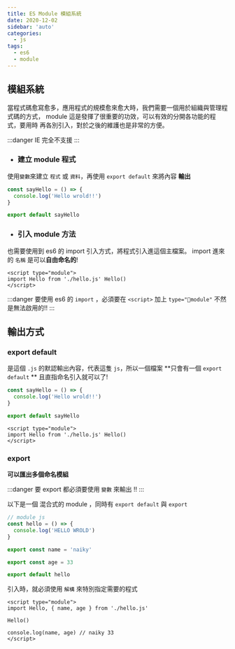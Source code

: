 ```yaml
---
title: ES Module 模組系統
date: 2020-12-02
sidebar: 'auto'
categories:
  - js
tags:
  - es6
  - module
---
```


## 模組系統

當程式碼愈寫愈多，應用程式的規模愈來愈大時，我們需要一個用於組織與管理程式碼的方式，
module 這是發揮了很重要的功效，可以有效的分開各功能的程式，要用時 再各別引入，對於之後的維護也是非常的方便。

:::danger
IE 完全不支援
:::

- ### 建立 module 程式

使用`變數`來建立 `程式` 或 `資料`，再使用 `export default` 來將內容 **輸出**

```js
const sayHello = () => {
  console.log('Hello wrold!!')
}

export default sayHello
```

- ### 引入 module 方法

也需要使用到 es6 的 import 引入方式，將程式引入進這個主檔案。
import 進來的 `名稱` 是可以**自由命名的**!

```vue {1}
<script type="module">
import Hello from './hello.js' Hello()
</script>
```

:::danger
要使用 es6 的 `import` ，必須要在 `<script>` 加上 `type="module"` 不然是無法啟用的!!
:::

## 輸出方式

### export default

是這個 `.js` 的默認輸出內容，代表這隻 `js`，所以一個檔案 **只會有一個 `export default` **
且直指命名引入就可以了!

```js
const sayHello = () => {
  console.log('Hello wrold!!')
}

export default sayHello
```

```vue {1}
<script type="module">
import Hello from './hello.js' Hello()
</script>
```

### export

**可以匯出多個命名模組**

:::danger
要 export 都必須要使用 `變數` 來輸出 !!
:::

以下是一個 混合式的 module ，同時有 `export default` 與 `export`

```js
// module js
const hello = () => {
  console.log('HELLO WROLD')
}

export const name = 'naiky'

export const age = 33

export default hello
```

引入時，就必須使用 `解構` 來特別指定需要的程式

```vue {2}
<script type="module">
import Hello, { name, age } from './hello.js'

Hello()

console.log(name, age) // naiky 33
</script>
```
